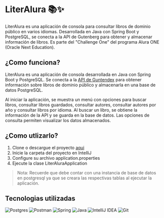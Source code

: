 # LiterAlura 📚✨
LiterAlura es una aplicación de consola para consultar libros de dominio público en varios idiomas. Desarrollada en Java con Spring Boot y PostgreSQL, se conecta a la API de Gutenberg para obtener y almacenar información de libros. Es parte del "Challenge One" del programa Alura ONE (Oracle Next Education). 

## ¿Como funciona?
LiterAlura es una aplicación de consola desarrollada en Java con Spring Boot y PostgreSQL. Se conecta a la [API de Guntendex][1] para obtener información sobre libros de dominio público y almacenarla en una base de datos PostgreSQL.

Al iniciar la aplicación, se muestra un menú con opciones para buscar libros, consultar libros guardados, consultar autores, consultar autores por año y consultar libros por idioma. Al buscar un libro, se obtiene la información de la API y se guarda en la base de datos. Las opciones de consulta permiten visualizar los datos almacenados.

## ¿Como utlizarlo?
1. Clone o descargue el proyecto [aqui][2]
2. Inicie la carpeta del proyecto en IntelliJ
3. Configure su archivo application.properties
4. Ejecute la clase LiterAluraApplication

> Nota: 
> Recuerde que debe contar con una instancia de base de datos en postgresql ya que se creara las respectivas tablas al ejecutar la aplicación.

## Tecnologias utilizadas
![Postgres][image-1]
![Postman][image-2]
![Spring][image-3]
![Java][image-4]
![IntelliJ IDEA][image-5]
![Git][image-6]

[1]:	https://gutendex.com/
[2]:	https://github.com/acaballeroa/literalura/archive/refs/heads/main.zip

[image-1]:	https://img.shields.io/badge/postgres-%23316192.svg?style=for-the-badge&logo=postgresql&logoColor=white
[image-2]:	https://img.shields.io/badge/Postman-FF6C37?style=for-the-badge&logo=postman&logoColor=white
[image-3]:	https://img.shields.io/badge/spring-%236DB33F.svg?style=for-the-badge&logo=spring&logoColor=white
[image-4]:	https://img.shields.io/badge/java-%23ED8B00.svg?style=for-the-badge&logo=openjdk&logoColor=white
[image-5]:	https://img.shields.io/badge/IntelliJIDEA-000000.svg?style=for-the-badge&logo=intellij-idea&logoColor=white
[image-6]:	https://img.shields.io/badge/git-%23F05033.svg?style=for-the-badge&logo=git&logoColor=white
